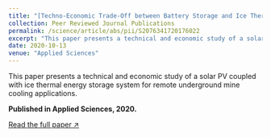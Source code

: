 ```yaml
---
title: "[Techno-Economic Trade-Off between Battery Storage and Ice Thermal Energy Storage for Application in Renewable Mine Cooling System](https://www.mdpi.com/2076-3417/10/17/6022)"
collection: Peer Reviewed Journal Publications
permalink: /science/article/abs/pii/S2076341720176022
excerpt: "This paper presents a technical and economic study of a solar PV coupled with ice thermal energy storage system for remote underground mine cooling applications."
date: 2020-10-13
venue: "Applied Sciences"
---
```


This paper presents a technical and economic study of a solar PV coupled with ice thermal energy storage system for remote underground mine cooling applications.

**Published in Applied Sciences, 2020.**

[Read the full paper ↗](https://www.mdpi.com/2076-3417/10/17/6022)
